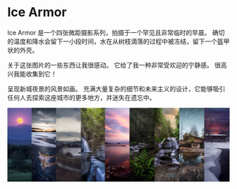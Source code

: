 # Ice Armor

Ice Armor 是一个四张微距摄影系列，拍摄于一个罕见且非常临时的早晨。 确切的温度和降水会留下一小段时间，水在从树枝滴落的过程中被冻结，留下一个盔甲状的外壳。

关于这张图片的一些东西让我很感动。 它给了我一种非常受欢迎的宁静感。 很高兴我能收集到它！

呈现新城夜景的风景如画。 充满大量复杂的细节和未来主义的设计，它能够吸引任何人去探索这座城市的更多地方，并迷失在遗忘中。

![NFT](1080x360.jpg)


